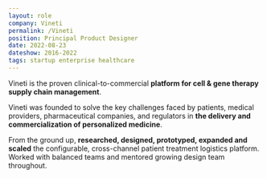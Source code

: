 ```yaml
---
layout: role
company: Vineti
permalink: /Vineti
position: Principal Product Designer
date: 2022-08-23
dateshow: 2016-2022
tags: startup enterprise healthcare
---
```


Vineti is the proven clinical-to-commercial **platform for cell & gene therapy supply chain management**.

Vineti was founded to solve the key challenges faced by patients, medical providers, pharmaceutical companies, and regulators in **the delivery and commercialization of personalized medicine**.

From the ground up, **researched, designed, prototyped, expanded and scaled** the configurable, cross-channel patient treatment logistics platform. Worked with balanced teams and mentored growing design team throughout.